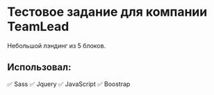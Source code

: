 # Тестовое задание для компании TeamLead

Небольшой лэндинг из 5 блоков.

## Использовал:
:white_check_mark: Sass
:white_check_mark: Jquery
:white_check_mark: JavaScript
:white_check_mark: Boostrap
